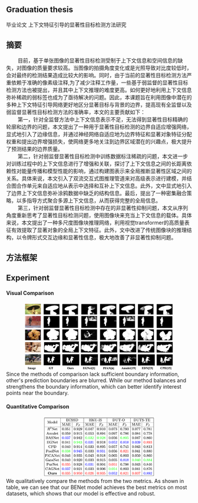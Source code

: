 ## Graduation thesis
毕业论文 上下文特征引导的显著性目标检测方法研究

## 摘要
&nbsp;&nbsp;&nbsp;&nbsp;&nbsp;&nbsp;&nbsp;  目前，基于单张图像的显著性目标检测受制于上下文信息和空间信息的缺失，对图像的质量要求较高。当图像的拍摄角度变化或是光照导致对比度较低时，会对最终的检测结果造成比较大的影响。同时，由于当前的显著性目标检测方法严重依赖于准确的像素级注释,为了减少注释工作量，一些基于弱监督的显著性目标检测方法也被提出，并且其中上下文推理的难度更高。如何更好地利用上下文信息弥补稀疏的弱标签也成为了亟待解决的问题。因此，本课题旨在利用图像中潜在的多种上下文特征引导网络更好地区分显著目标与背景的边界，提高现有全监督以及弱监督显著性目标检测方法的准确率，本文的主要贡献如下：<br>
&nbsp;&nbsp;&nbsp;&nbsp;&nbsp;&nbsp;&nbsp;   第一，针对全监督方法中上下文信息表示不足，无法得到显著性目标精确的轮廓和边界的问题，本文提出了一种用于显著性目标检测的边界自适应增强网络，显式地引入了边缘信息，并通过神经网络自适应地为边界特征和显著对象特征分配权重和提出边界增强损失，使网络更多地关注到边界区域潜在的兴趣点，极大提升了预测结果的边界质量。<br>
&nbsp;&nbsp;&nbsp;&nbsp;&nbsp;&nbsp;&nbsp;   第二，针对弱监督显著性目标检测中训练数据标注稀疏的问题，本文进一步对训练过程中的上下文信息进行了增强和关联，探讨了上下文信息之间的长距离依赖性对能量传播和模型性能的影响，通过构建图表示来全局推断显著性区域之间的关系。具体来说，本文引入了双流交互式图推理管道来对高级表示进行建模，并结合图合作单元来自适应地从表示中选择和互补上下文信息。此外，文中显式地引入了边界上下文信息弥补涂鸦数据中缺乏的结构信息。最后，提出了一种密集融合策略，以多指导方式聚合多源上下文信息，从而获得完整的全局信息。 <br>
&nbsp;&nbsp;&nbsp;&nbsp;&nbsp;&nbsp;&nbsp;  第三，针对弱监督显著性目标检测中存在的非显著性抑制问题，本文从序列角度重新思考了显著性目标检测问题，使用图像块来充当上下文信息的载体。具体来说，本文提出了一种多尺度图像块推理网络，利用视觉transformer的高质量表征有效提取了显著对象的全局上下文特征。此外，文中改进了传统图像块的推理结构，以令牌形式交互边缘和显著性信息，极大地改善了非显著性抑制问题。

## 方法框架


## Experiment
#### Visual Comparison
<div align="center">
  <img src="https://github.com/1291869157/BENet/blob/main/fig12.png" width="80%">
</div>
Since the methods of comparison lack sufficient boundary information, other's prediction boundaries are blurred. While our method balances and strengthens the boundary information, which can better identify interest points near the boundary.

#### Quantitative Comparison
<div align="center">
  <img src="https://github.com/1291869157/BENet/blob/main/fig13.jpg" width="60%">
</div>
We qualitatively compare the methods from the two metrics. As shown in table, we can see that our BENet model achieves the best metrics on most datasets, which shows that our model is effective and robust.



